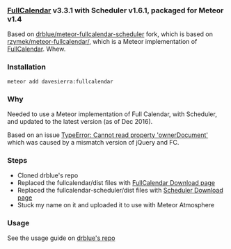### [FullCalendar](http://fullcalendar.io/) v3.3.1 with Scheduler v1.6.1, packaged for Meteor v1.4 ###

Based on [drblue/meteor-fullcalendar-scheduler](https://github.com/drblue/meteor-fullcalendar-scheduler) fork, which is based on [rzymek/meteor-fullcalendar/](https://github.com/rzymek/meteor-fullcalendar/), which is a Meteor implementation of [FullCalendar](https://github.com/fullcalendar/fullcalendar). Whew.

### Installation ###

    meteor add davesierra:fullcalendar

### Why

Needed to use a Meteor implementation of Full Calendar, with Scheduler, and updated to the latest version (as of Dec 2016). 

Based on an issue [TypeError: Cannot read property 'ownerDocument'](https://github.com/fullcalendar/fullcalendar/issues/3357) which was caused by a mismatch version of jQuery and FC.

### Steps
* Cloned drblue's repo 
* Replaced the fullcalendar/dist files with [FullCalendar Download page](https://fullcalendar.io/download/)
* Replaced the fullcalendar-scheduler/dist files with [Scheduler Download page](https://fullcalendar.io/scheduler/download/)
* Stuck my name on it and uploaded it to use with Meteor Atmosphere

### Usage ###

See the usage guide on [drblue's repo](https://github.com/drblue/meteor-fullcalendar-scheduler)